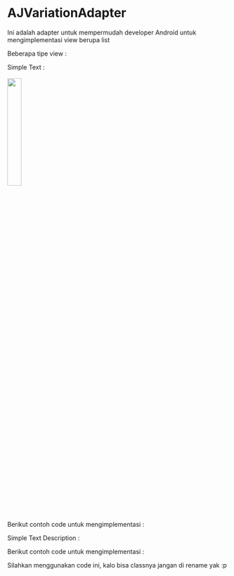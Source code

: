 # AJVariationAdapter

Ini adalah adapter untuk mempermudah developer Android untuk mengimplementasi view berupa list

Beberapa tipe view :

Simple Text :
</br></br>
<img src="../assets/screenshots/view_holder_simple_text.png" width="25%" height="25%">
</br></br>
  
Berikut contoh code untuk mengimplementasi :

<insert code here>
  
Simple Text Description :

<insert screenshot here>
  
Berikut contoh code untuk mengimplementasi :

<insert code here>
  
Silahkan menggunakan code ini, kalo bisa classnya jangan di rename yak :p

